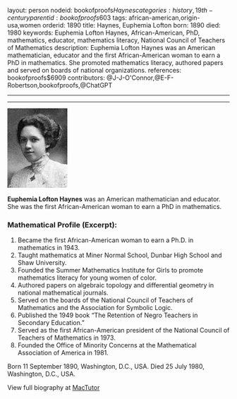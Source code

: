 layout: person
nodeid: bookofproofs$Haynes
categories: history,19th-century
parentid: bookofproofs$603
tags: african-american,origin-usa,women
orderid: 1890
title: Haynes, Euphemia Lofton
born: 1890
died: 1980
keywords: Euphemia Lofton Haynes, African-American, PhD, mathematics, educator, mathematics literacy, National Council of Teachers of Mathematics
description: Euphemia Lofton Haynes was an American mathematician, educator and the first African-American woman to earn a PhD in mathematics. She promoted mathematics literacy, authored papers and served on boards of national organizations.
references: bookofproofs$6909
contributors: @J-J-O'Connor,@E-F-Robertson,bookofproofs,@ChatGPT

---



---

![Haynes.jpg](https://github.com/bookofproofs/bookofproofs.github.io/blob/main/_sources/_assets/images/portraits/Haynes.jpg?raw=true)

**Euphemia Lofton Haynes** was an American mathematician and educator. She was the first African-American woman to earn a PhD in mathematics.

### Mathematical Profile (Excerpt):
1. Became the first African-American woman to earn a Ph.D. in mathematics in 1943.
2. Taught mathematics at Miner Normal School, Dunbar High School and Shaw University.
3. Founded the Summer Mathematics Institute for Girls to promote mathematics literacy for young women of color.
4. Authored papers on algebraic topology and differential geometry in national mathematical journals.
5. Served on the boards of the National Council of Teachers of Mathematics and the Association for Symbolic Logic.
6. Published the 1949 book “The Retention of Negro Teachers in Secondary Education.”
7. Served as the first African-American president of the National Council of Teachers of Mathematics in 1973.
8. Founded the Office of Minority Concerns at the Mathematical Association of America in 1981.

Born 11 September 1890, Washington, D.C., USA. Died 25 July 1980, Washington, D.C., USA.

View full biography at [MacTutor](https://mathshistory.st-andrews.ac.uk/Biographies/Haynes/)
